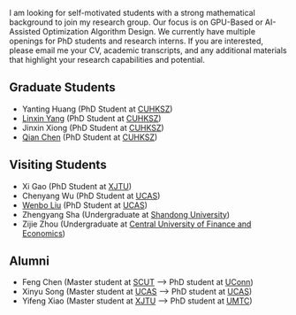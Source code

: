 I am looking for self-motivated students with a strong mathematical background to join my research group. Our focus is on GPU-Based or AI-Assisted Optimization Algorithm Design. We currently have multiple openings for PhD students and research interns. If you are interested, please email me your CV, academic transcripts, and any additional materials that highlight your research capabilities and potential.

## Graduate Students
- Yanting Huang (PhD Student at [CUHKSZ](https://www.cuhk.edu.cn/en))
- [Linxin Yang](https://scholar.google.com/citations?user=tQmW5QQAAAAJ&hl=en&oi=ao) (PhD Student at [CUHKSZ](https://www.cuhk.edu.cn/en))
- Jinxin Xiong (PhD Student at [CUHKSZ](https://www.cuhk.edu.cn/en))
- [Qian Chen](https://scholar.google.com/citations?user=O74Oj08AAAAJ&hl=en) (PhD Student at [CUHKSZ](https://www.cuhk.edu.cn/en))

## Visiting Students
- Xi Gao (PhD Student at [XJTU](http://en.xjtu.edu.cn/))
- Chenyang Wu (PhD Student at [UCAS](https://english.ucas.ac.cn/))
- [Wenbo Liu](https://scholar.google.com/citations?user=vc4UT08AAAAJ&hl=en) (PhD Student at [UCAS](https://english.ucas.ac.cn/))
- Zhengyang Sha (Undergraduate at [Shandong University](https://www.en.sdu.edu.cn/))
- Zijie Zhou (Undergraduate at [Central University of Finance and Economics](https://en.cufe.edu.cn/)) 

## Alumni
- Feng Chen (Master student at [SCUT](https://www.scut.edu.cn/en/) --> PhD student at [UConn](https://uconn.edu/))
- Xinyu Song (Master student at [UCAS](https://english.ucas.ac.cn/) --> PhD student at [UCAS](https://english.ucas.ac.cn/))
- Yifeng Xiao (Master student at [XJTU](http://en.xjtu.edu.cn/) --> PhD student at [UMTC](https://twin-cities.umn.edu/))
